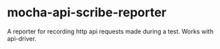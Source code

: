 mocha-api-scribe-reporter
=========================

A reporter for recording http api requests made during a test.  Works with api-driver.
